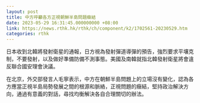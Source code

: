 ```yaml
---
layout: post
title: 中方呼籲各方正視朝鮮半島問題癥結
date: 2023-05-29 16:31:45.000000000 +08:00
link: https://news.rthk.hk/rthk/ch/component/k2/1702561-20230529.htm
categories: rthk
---
```


日本收到北韓將發射衛星的通報，日方視為發射彈道導彈的預告，強烈要求平壤克制，不要發射，以及做好準備防備不測事態。美國及南韓就指北韓發射衛星將會違反聯合國安理會決議。

在北京，外交部發言人毛寧表示，中方在朝鮮半島問題上的立場沒有變化，認為各方應當正視半島局勢發展之間的根源和脈絡，正視問題的癥結，堅持政治解決方向，通過有意義的對話，尋找均衡解決各自合理關切的辦法。
